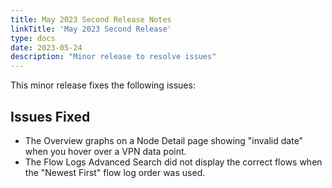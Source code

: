 ```yaml
---
title: May 2023 Second Release Notes
linkTitle: 'May 2023 Second Release'
type: docs
date: 2023-05-24
description: "Minor release to resolve issues"
---
```

This minor release fixes the following issues:
## Issues Fixed

* The Overview graphs on a Node Detail page showing "invalid date" when you hover over a VPN data point.
* The Flow Logs Advanced Search did not display the correct flows when the "Newest First" flow log order was used. 